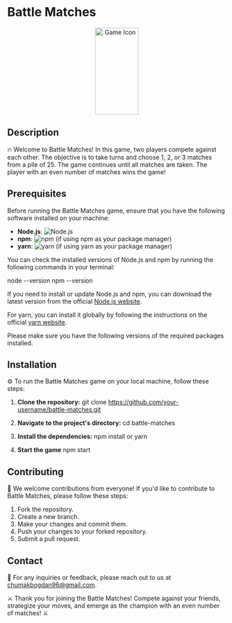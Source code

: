# Battle Matches

<div align="center">
  <img src="https://png.pngtree.com/png-clipart/20230120/big/pngtree-matches-icon-png-image_8924181.png" alt="Game Icon" width="100" height="200">
</div>

## Description

🔥 Welcome to Battle Matches! In this game, two players compete against each other. The objective is to take turns and choose 1, 2, or 3 matches from a pile of 25. The game continues until all matches are taken. The player with an even number of matches wins the game!

## Prerequisites

Before running the Battle Matches game, ensure that you have the following software installed on your machine:

- **Node.js**: ![Node.js](https://img.shields.io/badge/Node.js-v16.0.0%20or%20higher-green)
- **npm**: ![npm](https://img.shields.io/badge/npm-v6.0.0%20or%20higher-red) (if using npm as your package manager)
- **yarn**: ![yarn](https://img.shields.io/badge/yarn-v1.22.0%20or%20higher-blue) (if using yarn as your package manager)

You can check the installed versions of Node.js and npm by running the following commands in your terminal:

node --version
npm --version

If you need to install or update Node.js and npm, you can download the latest version from the official [Node.js website](https://nodejs.org).

For yarn, you can install it globally by following the instructions on the official [yarn website](https://yarnpkg.com).

Please make sure you have the following versions of the required packages installed.


## Installation

⚙️ To run the Battle Matches game on your local machine, follow these steps:

1. **Clone the repository:**
   git clone https://github.com/your-username/battle-matches.git

2. **Navigate to the project's directory:**
   cd battle-matches

3. **Install the dependencies:**
    npm install or yarn

4. **Start the game**
    npm start


## Contributing

🤝 We welcome contributions from everyone! If you'd like to contribute to Battle Matches, please follow these steps:

1. Fork the repository.
2. Create a new branch.
3. Make your changes and commit them.
4. Push your changes to your forked repository.
5. Submit a pull request.

## Contact

📧 For any inquiries or feedback, please reach out to us at [chumakbogdan96@gmail.com](mailto:chumakbogdan96@gmail.com).

⚔️ Thank you for joining the Battle Matches! Compete against your friends, strategize your moves, and emerge as the champion with an even number of matches! ⚔️
